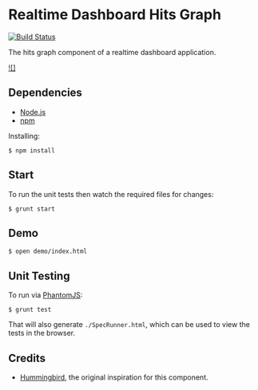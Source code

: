 # Realtime Dashboard Hits Graph

[![Build Status](https://travis-ci.org/tanem/realtime-dashboard-hits-graph.png?branch=master)](https://travis-ci.org/tanem/realtime-dashboard-hits-graph)

The hits graph component of a realtime dashboard application.

[![]](https://raw.github.com/tanem/realtime-dashboard-hits-graph/master/screenshot.png)

## Dependencies

 * [Node.js](http://nodejs.org/)
 * [npm](https://npmjs.org/)
 
Installing:

    $ npm install

## Start

To run the unit tests then watch the required files for changes:

    $ grunt start

## Demo

    $ open demo/index.html

## Unit Testing

To run via [PhantomJS](http://phantomjs.org/):

    $ grunt test

That will also generate `./SpecRunner.html`, which can be used to view the tests in the browser.

## Credits

 * [Hummingbird](http://hummingbirdstats.com/), the original inspiration for this component.
